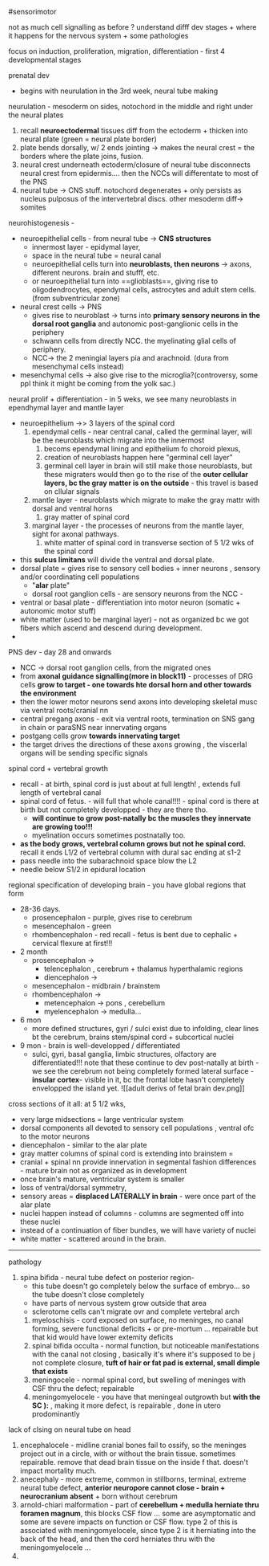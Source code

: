 #sensorimotor 

not as much cell signalling as before ? 
understand difff dev stages + where it happens for the nervous system + some pathologies 

focus on induction, proliferation, migration, differentiation - first 4 developmental stages

prenatal dev
- begins with neurulation in the 3rd week, neural tube making 

neurulation - mesoderm on sides, notochord in the middle and right under the neural plates
1. recall **neuroectodermal** tissues diff from the ectoderm + thicken into neural plate (green = neural plate border)
2. plate bends dorsally, w/ 2 ends jointing -> makes the neural crest = the borders where the plate joins, fusion. 
3. neural crest underneath ectoderm/closure of neural tube disconnects neural crest from epidermis.... then the NCCs will differentate to most of the PNS 
4. neural tube -> CNS stuff. notochord degenerates + only persists as nucleus pulposus of the intervertebral discs. other mesoderm diff-> somites 


neurohistogenesis - 
- neuroepithelial cells - from neural tube -> **CNS structures**
	- innermost layer - epidymal layer, 
	- space in the neural tube = neural canal 
	- neuroepithelial cells turn into **neuroblasts, then neurons** -> axons, different neurons. brain and stufff, etc. 
	- or neuroepithelial turn into ==glioblasts==, giving rise to oligodendrocytes, ependymal cells, astrocytes and adult stem cells. (from subventricular zone)
- neural crest cells -> PNS
	- gives rise to neuroblast -> turns into **primary sensory neurons in the dorsal root ganglia** and autonomic post-ganglionic cells in the periphery 
	- schwann cells from directly NCC. the myelinating glial cells of periphery. 
	- NCC-> the 2 meningial layers pia and arachnoid. (dura from mesenchymal cells instead)
- mesenchymal cells -> also give rise to the microglia?(controversy, some ppl think it might be coming from the yolk sac.)

neural prolif + differentiation  - in 5 weks, we see many neuroblasts in ependhymal layer and mantle layer 
- neuroepithelium ->> 3 layers of the spinal cord 
	1. ependymal cells - near central canal, called the germinal layer, will be the neuroblasts which migrate into the innermost
		1. becoms ependymal lining and epithelium fo choroid plexus, 
		2. creation of neuroblasts happen here "germinal cell layer"
		3. germinal cell layer in brain will still make those neuroblasts, but these migraters would then go to the rise of the **outer cellular layers, bc the gray matter is on the outside** - this travel is based on cllular signals 
	2. mantle layer - neuroblasts which migrate to make the gray mattr with dorsal and ventral horns 
		1. gray matter of spinal cord 
	3. marginal layer - the processes of neurons from the mantle layer, sight for axonal pathways. 
		1. white matter of spinal cord 
in transverse section of 5 1/2 wks of the spinal cord
- this **sulcus limitans** will divide the ventral and dorsal plate. 
- dorsal plate = gives rise to sensory cell bodies + inner neurons , sensory and/or coordinating cell populations
	- "**alar** plate"
	- dorsal root ganglion cells - are sensory neurons from the NCC - 
- ventral or basal plate - differentiation into motor neuron (somatic + autonomic motor stuff)
- white matter (used to be marginal layer) - not as organized bc we got fibers which ascend and descend during development. 
-

PNS dev - day 28 and onwards
- NCC -> dorsal root ganglion cells, from the migrated ones 
- from **axonal guidance signalling(more in block11)** - processes of DRG cells **grow to target - one towards hte dorsal horn and other towards the environment**
- then the lower motor neurons send axons into developing skeletal musc via ventral roots/cranial nn
- central pregang axons - exit via ventral roots, termination on SNS gang in chain or paraSNS near innervating organs
- postgang cells grow **towards innervating target**
- the target drives the directions of these axons growing , the viscerlal organs will be sending specific signals 

spinal cord + vertebral growth 
- recall - at birth, spinal cord is just about at full length! , extends full length of vertebral canal 
- spinal cord of fetus. - will full that whole canal!!!! - spinal cord is there at birth but not completely developped - they are there tho. 
	- **will continue to grow post-natally bc the muscles they innervate are growing too!!!**
	- myelination occurs sometimes postnatally too. 
- **as the body grows, vertebral column grows but not he spinal cord.** 
recall it ends L1/2 of vertebral column with dural sac ending at s1-2 
- pass needle into the subarachnoid space blow the L2 
- needle below S1/2 in epidural location 

regional specification of developing brain - you have global regions that form 
- 28-36 days. 
	- prosencephalon - purple, gives rise to cerebrum 
	- mesencephalon  - green 
	- rhombencephalon  - red 
recall - fetus is bent due to cephalic + cervical flexure at first!!!
- 2 month 
	- prosencephalon -> 
		- telencephalon , cerebrum + thalamus hyperthalamic regions
		- diencephalon -> 
	- mesencephalon - midbrain / brainstem 
	- rhombencephalon ->
		- metencephalon -> pons , cerebellum
		- myelencephalon -> medulla...  
- 6 mon 
	- more defined structures, gyri / sulci exist due to infolding, clear lines bt the cerebrum, brains stem/spinal cord + subcortical nuclei 
- 9 mon - brain is well-developped / differentiated 
	- sulci, gyri, basal ganglia, limbic structures, olfactory are differentiated!!! note that these continue to dev post-natally 
at birth - we see the cerebrum not being completely formed lateral surface - **insular cortex**- visible in it, bc the frontal lobe hasn't completely envelopped the island yet. 
![[adult derivs of fetal brain dev.png]]

cross sections of it all: 
at 5 1/2 wks, 
- very large midsections = large ventricular system 
- dorsal components all devoted to sensory cell populations , ventral ofc to the motor neurons
- diencephalon - similar to the alar plate 
- gray matter columns of spinal cord is extending into brainstem = 
- cranial + spinal nn provide innervation in segmental fashion 
differences  - mature brain not as organized as in development 
- once brain's mature, ventricular system is smaller 
- loss of ventral/dorsal symmetry, 
- sensory areas = **displaced LATERALLY in brain** - were once part of the alar plate
- nuclei happen instead of columns - columns are segmented off into these nuclei 
- instead of a continuation of fiber bundles, we will have variety of nuclei
- white matter - scattered around in the brain. 


---
pathology 
1. spina bifida - neural tube defect on posterior region- 
	-  this tube doesn't go completely below the surface of embryo... so the tube doesn't close completely 
	-  have parts of nervous system grow outside that area
	-  sclerotome cells can't migrate ovr and complete vertebral arch 
	1. myeloschisis - cord exposed on surface, no meninges, no canal forming, severe functional deficits + or pre-mortum ... repairable but that kid would have lower extemity deficits 
	2. spinal bifida occulta - normal function, but noticeable manifestations with the canal not closing , basically it's where it's supposed to be j not complete closure, **tuft of hair or fat pad is external, small dimple that exists**
	3. meningocele - normal spinal cord, but swelling of meninges with CSF thru the defect; repairable 
	4. meningomyelocele - you have that meningeal outgrowth but **with the SC ):** , making it more defect, is repairable , done in utero prodominantly 

lack of clsing on neural tube on head
1. encephalocele - midline cranial bones fail to ossify, so the meninges project out in a circle, with or without the brain tissue. sometimes repairable. remove that dead brain tissue on the inside f that. doesn't impact mortality much. 
2. anecephaly - more extreme, common in stillborns, terminal, extreme neural tube defect, **anterior neuropore cannot close - brain + neurocranium absent** + born without cerebrum 
3. arnold-chiari malformation - part of **cerebellum + medulla herniate thru foramen magnum**, this blocks CSF flow ... some are asymptomatic and some are severe impacts on function or CSF flow. type 2 of this is associated with meningomyelocele, since type 2 is it herniating into the back of the head, and then the cord herniates thru with the meningomyelocele ... 
4. 